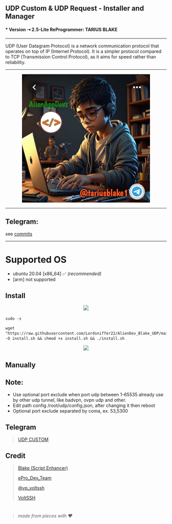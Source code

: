 ## UDP Custom & UDP Request - Installer and Manager 
#### * Version ⇢ 2.5-Lite   ReProgrammer: TARIUS BLAKE
---
UDP (User Datagram Protocol) is a network communication protocol that operates on top of IP (Internet Protocol). It is a simpler protocol compared to TCP (Transmission Control Protocol), as it aims for speed rather than reliability.


---
<center><img src="https://github.com/Lordsniffer22/AlienDev_Blake_UDP/blob/main/bin/photo_2023-06-21_17-15-51.jpg?raw=true" alt="banner" width="400"/></center>

---
## Telegram: 
see [commits](https://t.me/udpcustom)

---

# Supported OS
- ubuntu 20.04 [x86_64] ✅ _(recommended)_
- [arm] not supported

## Install



<p align="center">
  <img src="https://user-images.githubusercontent.com/76937659/153705486-44e6c1b2-74fa-4d44-be1c-36c8fdb83331.gif"/>
</p>


```
sudo -s
``` 
```
wget "https://raw.githubusercontent.com/Lordsniffer22/AlienDev_Blake_UDP/main/install.sh" -O install.sh && chmod +x install.sh && ./install.sh
```

<p align="center">
  <img src="https://user-images.githubusercontent.com/76937659/153705486-44e6c1b2-74fa-4d44-be1c-36c8fdb83331.gif"/>
</p>

## Manually

## Note: 
 * Use optional port exclude when port udp between 1-65535 already use by other udp tunnel, like badvpn, ovpn udp and other.
 * Edit path config /root/udp/config.json, after changing it then reboot
 * Optional port exclude separated by coma, ex. 53,5300

## Telegram 
 > [UDP CUSTOM](https://t.me/udpcustom)



## Credit
 > [Blake (Script Enhancer)](https://t.me/tariusblake1)
 > 
 > [ePro_Dev_Team](https://t.me/ePro_Dev_Team/141)
 > 
 > [@vp_voltssh](https://t.me/vp_voltssh)
 > 
 > [VoltSSH](https://t.me/VoltsshBot)
 > 
#
  > _made from pieces with ❤️_
#
